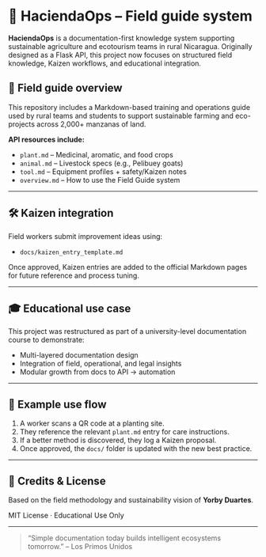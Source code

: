 # 🌱 HaciendaOps – Field guide system

**HaciendaOps** is a documentation-first knowledge system supporting sustainable agriculture and ecotourism teams in rural Nicaragua. Originally designed as a Flask API, this project now focuses on structured field knowledge, Kaizen workflows, and educational integration.

## 🧭 Field guide overview

This repository includes a Markdown-based training and operations guide used by rural teams and students to support sustainable farming and eco-projects across 2,000+ manzanas of land.

**API resources include:**

- `plant.md` – Medicinal, aromatic, and food crops
- `animal.md` – Livestock specs (e.g., Pelibuey goats)
- `tool.md` – Equipment profiles + safety/Kaizen notes
- `overview.md` – How to use the Field Guide system

---

## 🛠️ Kaizen integration

Field workers submit improvement ideas using:

- `docs/kaizen_entry_template.md`

Once approved, Kaizen entries are added to the official Markdown pages for future reference and process tuning.

---

## 🎓 Educational use case

This project was restructured as part of a university-level documentation course to demonstrate:

- Multi-layered documentation design
- Integration of field, operational, and legal insights
- Modular growth from docs to API → automation

---

## 📂 Example use flow

1. A worker scans a QR code at a planting site.
2. They reference the relevant `plant.md` entry for care instructions.
3. If a better method is discovered, they log a Kaizen proposal.
4. Once approved, the `docs/` folder is updated with the new best practice.

---

## 👤 Credits & License

Based on the field methodology and sustainability vision of **Yorby Duartes**.

MIT License · Educational Use Only

---

> “Simple documentation today builds intelligent ecosystems tomorrow.” – Los Primos Unidos
